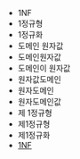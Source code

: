 ﻿- 1NF
- 1정규형
- 1정규화
- 도메인 원자값
- 도메인원자값
- 도메인이 원자값
- 원자값도메인
- 원자도메인
- 원자도메인값
- 제 1정규형
- 제1정규형
- 제1정규화
- [1NF](https://ko.wikipedia.org/wiki/%EC%A0%9C1%EC%A0%95%EA%B7%9C%ED%98%95)